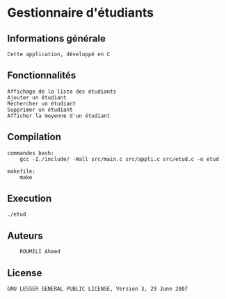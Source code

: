 #  Gestionnaire d'étudiants
## Informations générale

    Cette application, développé en C
    
## Fonctionnalités
    Affichage de la liste des étudiants
    Ajouter un étudiant
    Rechercher un étudiant
    Supprimer un étudiant
    Afficher la moyenne d'un étudiant
    

## Compilation

    commandes bash:
        gcc -I./include/ -Wall src/main.c src/appli.c src/etud.c -o etud

    makefile:
        make
    
## Execution
    ./etud


## Auteurs
        ROUMILI Ahmed
    
## License

    GNU LESSER GENERAL PUBLIC LICENSE, Version 3, 29 June 2007
